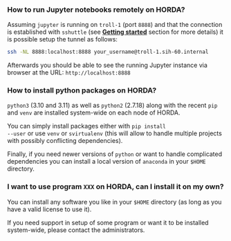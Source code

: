 ### **How to run Jupyter notebooks remotely on HORDA?**

Assuming <code>jupyter</code> is running on <code>troll-1</code> (port <code>8888</code>) 
and that the connection is established with <code>sshuttle</code> (see [**Getting started**](first_steps.md#connecting-via-ssh)
section for more details) it is possible setup the tunnel as follows:
```sh
ssh -NL 8888:localhost:8888 your_username@troll-1.sih-60.internal
```

Afterwards you should be able to see the running Jupyter instance via browser at the URL:
<code>http://localhost:8888</code>

### **How to install python packages on HORDA?**
<code>python3</code> (3.10 and 3.11) as well as  <code>python2</code> (2.7.18) along with the recent <code>pip</code> 
and <code>venv</code> are installed system-wide on each node of HORDA.

You can simply install packages either with <code>pip install --user</code> or use <code>venv</code> or <code>svirtualenv</code>
(this will allow to handle multiple projects with possibly conflicting dependencies).

Finally, if you need newer versions of <code>python</code> or want to handle complicated dependencies you can install a
local version of <code>anaconda</code> in your <code>$HOME</code> directory.

### **I want to use program <code>XXX</code> on HORDA, can I install it on my own?**

You can install any software you like in your <code>$HOME</code> directory (as long as you have a valid license to use it).

If you need support in setup of some program or want it to be installed system-wide, please contact the administrators.

[//]: # (### **What are the guidelines for <code>/home/nfs/</code> distributed filesystem use?**)

[//]: # ( )
[//]: # (- Store only the necessary data in your <code>/home/nfs/your_username</code> directory. The space in this filesystem is limited.)

[//]: # (    - For example: storing your conda distribution, scripts, inputs for jobs run on the cluster and small outputs)

[//]: # (that you'll move to personal space after completion of the calculations is **OK**. )

[//]: # (- Avoid prolonged and heavy I/O operations &#40;like reading and writing large files&#41;.)

[//]: # (    - For example: Writing output from the MD simulations in <code>amber</code> &#40;successive, small write operations&#41; is **OK**.)

[//]: # (Reading a 100 GB file from <code>nfs</code> directory is **not OK**.)
